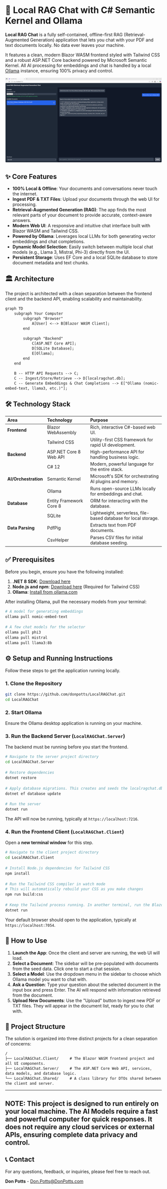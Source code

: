 # 🚀 Local RAG Chat with C# Semantic Kernel and Ollama

**Local RAG Chat** is a fully self-contained, offline-first RAG (Retrieval-Augmented Generation) application that lets you chat with your PDF and text documents locally. No data ever leaves your machine.

It features a clean, modern Blazor WASM frontend styled with Tailwind CSS and a robust ASP.NET Core backend powered by Microsoft Semantic Kernel. All AI processing for embeddings and chat is handled by a local [Ollama](https://ollama.com) instance, ensuring 100% privacy and control.


![Local RAG Chat Logo](./LocalRAGChat.Client/Assets/LocalRAGChat.png)

## ✨ Core Features

*   **100% Local & Offline**: Your documents and conversations never touch the internet.
*   **Ingest PDF & TXT Files**: Upload your documents through the web UI for processing.
*   **Retrieval-Augmented Generation (RAG)**: The app finds the most relevant parts of your document to provide accurate, context-aware answers.
*   **Modern Web UI**: A responsive and intuitive chat interface built with Blazor WASM and Tailwind CSS.
*   **Powered by Ollama**: Leverages local LLMs for both generating vector embeddings and chat completions.
*   **Dynamic Model Selection**: Easily switch between multiple local chat models (e.g., Llama 3, Mistral, Phi-3) directly from the UI.
*   **Persistent Storage**: Uses EF Core and a local SQLite database to store document metadata and text chunks.

## 🏛️ Architecture

The project is architected with a clean separation between the frontend client and the backend API, enabling scalability and maintainability.

```mermaid
graph TD
    subgraph Your Computer
        subgraph "Browser"
            A[User] <--> B[Blazor WASM Client];
        end

        subgraph "Backend"
            C[ASP.NET Core API];
            D[SQLite Database];
            E[Ollama];
        end
    end

    B -- HTTP API Requests --> C;
    C -- Ingest/Store/Retrieve --> D[localragchat.db];
    C -- Generate Embeddings & Chat Completions --> E["Ollama (nomic-embed-text, llama3, etc.)"];
```

## 🛠️ Technology Stack

| Area | Technology | Purpose |
| :--- | :--- | :--- |
| **Frontend** | Blazor WebAssembly | Rich, interactive C#-based web UI. |
| | Tailwind CSS | Utility-first CSS framework for rapid UI development. |
| **Backend** | ASP.NET Core 8 Web API | High-performance API for handling business logic. |
| | C# 12 | Modern, powerful language for the entire stack. |
| **AI/Orchestration** | Semantic Kernel | Microsoft's SDK for orchestrating AI plugins and memory. |
| | Ollama | Runs open-source LLMs locally for embeddings and chat. |
| **Database** | Entity Framework Core 8 | ORM for interacting with the database. |
| | SQLite | Lightweight, serverless, file-based database for local storage. |
| **Data Parsing**| PdfPig | Extracts text from PDF documents. |
| | CsvHelper | Parses CSV files for initial database seeding. |


## ✅ Prerequisites

Before you begin, ensure you have the following installed:

1.  **.NET 8 SDK**: [Download here](https://dotnet.microsoft.com/download/dotnet/8.0)
2.  **Node.js and npm**: [Download here](https://nodejs.org/) (Required for Tailwind CSS)
3.  **Ollama**: [Install from ollama.com](https://ollama.com)

After installing Ollama, pull the necessary models from your terminal:

```bash
# A model for generating embeddings
ollama pull nomic-embed-text

# A few chat models for the selector
ollama pull phi3
ollama pull mistral
ollama pull llama3:8b
```

## ⚙️ Setup and Running Instructions

Follow these steps to get the application running locally.

### 1. Clone the Repository

```bash
git clone https://github.com/donpotts/LocalRAGChat.git
cd LocalRAGChat
```

### 2. Start Ollama

Ensure the Ollama desktop application is running on your machine.

### 3. Run the Backend Server (`LocalRAGChat.Server`)

The backend must be running before you start the frontend.

```bash
# Navigate to the server project directory
cd LocalRAGChat.Server

# Restore dependencies
dotnet restore

# Apply database migrations. This creates and seeds the localragchat.db file.
dotnet ef database update

# Run the server
dotnet run
```
The API will now be running, typically at `https://localhost:7216`.

### 4. Run the Frontend Client (`LocalRAGChat.Client`)

Open a **new terminal window** for this step.

```bash
# Navigate to the client project directory
cd LocalRAGChat.Client

# Install Node.js dependencies for Tailwind CSS
npm install

# Run the Tailwind CSS compiler in watch mode
# This will automatically rebuild your CSS as you make changes
npm run build:css

# Keep the Tailwind process running. In another terminal, run the Blazor app:
dotnet run
```
Your default browser should open to the application, typically at `https://localhost:7054`.

## 📖 How to Use

1.  **Launch the App**: Once the client and server are running, the web UI will load.
2.  **Select a Document**: The sidebar will be pre-populated with documents from the seed data. Click one to start a chat session.
3.  **Select a Model**: Use the dropdown menu in the sidebar to choose which Ollama model you want to chat with.
4.  **Ask a Question**: Type your question about the selected document in the input box and press Enter. The AI will respond with information retrieved from the document.
5.  **Upload New Documents**: Use the "Upload" button to ingest new PDF or TXT files. They will appear in the document list, ready for you to chat with.

## 📂 Project Structure

The solution is organized into three distinct projects for a clean separation of concerns:

```
/
├── LocalRAGChat.Client/     # The Blazor WASM frontend project and all UI components.
├── LocalRAGChat.Server/     # The ASP.NET Core Web API, services, data models, and database logic.
└── LocalRAGChat.Shared/     # A class library for DTOs shared between the client and server.
```

---

## NOTE: This project is designed to run entirely on your local machine. The AI Models require a fast and powerful computer for quick responses. It does not require any cloud services or external APIs, ensuring complete data privacy and control.

## 📞 Contact

For any questions, feedback, or inquiries, please feel free to reach out.

**Don Potts** - [Don.Potts@DonPotts.com](mailto:Don.Potts@DonPotts.com)